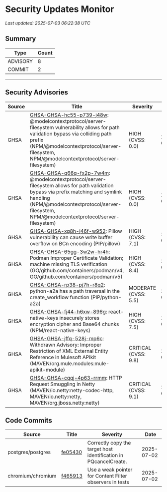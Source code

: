 # Security Updates Monitor

*Last updated: 2025-07-03 06:22:38 UTC*

## Summary
| Type | Count |
|------|-------|
| ADVISORY | 8 |
| COMMIT | 2 |

---

## Security Advisories

| Source | Title | Severity | Date |
|--------|-------|----------|------|
| GHSA | [GHSA-GHSA-hc55-p739-j48w](https://github.com/advisories/GHSA-hc55-p739-j48w): @modelcontextprotocol/server-filesystem vulnerability allows for path validation bypass via colliding path prefix (NPM/@modelcontextprotocol/server-filesystem, NPM/@modelcontextprotocol/server-filesystem) | HIGH (CVSS: 0.0) | 2025-07-01 |
| GHSA | [GHSA-GHSA-q66q-fx2p-7w4m](https://github.com/advisories/GHSA-q66q-fx2p-7w4m): @modelcontextprotocol/server-filesystem allows for path validation bypass via prefix matching and symlink handling (NPM/@modelcontextprotocol/server-filesystem, NPM/@modelcontextprotocol/server-filesystem) | HIGH (CVSS: 0.0) | 2025-07-01 |
| GHSA | [GHSA-GHSA-xg8h-j46f-w952](https://github.com/advisories/GHSA-xg8h-j46f-w952): Pillow vulnerability can cause write buffer overflow on BCn encoding (PIP/pillow) | HIGH (CVSS: 7.1) | 2025-07-01 |
| GHSA | [GHSA-GHSA-65gg-3w2w-hr4h](https://github.com/advisories/GHSA-65gg-3w2w-hr4h): Podman Improper Certificate Validation; machine missing TLS verification (GO/github.com/containers/podman/v4, GO/github.com/containers/podman/v5) | HIGH (CVSS: 8.4) | 2025-06-25 |
| GHSA | [GHSA-GHSA-rp38-pj7h-r8q2](https://github.com/advisories/GHSA-rp38-pj7h-r8q2): python-a2a has a path traversal in the create_workflow function (PIP/python-a2a) | MODERATE (CVSS: 5.5) | 2025-06-17 |
| GHSA | [GHSA-GHSA-fj44-h6xw-896g](https://github.com/advisories/GHSA-fj44-h6xw-896g): react-native-keys insecurely stores encryption cipher and Base64 chunks (NPM/react-native-keys) | HIGH (CVSS: 7.5) | 2025-06-09 |
| GHSA | [GHSA-GHSA-jffq-528j-mp6c](https://github.com/advisories/GHSA-jffq-528j-mp6c): Withdrawn Advisory: Improper Restriction of XML External Entity Reference in Mulesoft APIkit (MAVEN/org.mule.modules:mule-apikit-module) | CRITICAL (CVSS: 9.8) | 2022-05-24 |
| GHSA | [GHSA-GHSA-cqqj-4p63-rrmm](https://github.com/advisories/GHSA-cqqj-4p63-rrmm): HTTP Request Smuggling in Netty (MAVEN/io.netty:netty-codec-http, MAVEN/io.netty:netty, MAVEN/org.jboss.netty:netty) | CRITICAL (CVSS: 9.1) | 2020-02-21 |

## Code Commits

| Source | Title | Severity | Date |
|--------|-------|----------|------|
| postgres/postgres | [fe05430](https://github.com/postgres/postgres/commit/fe05430ace8e0b3c945cf581564458a5983a07b6) | Correctly copy the target host identification in PQcancelCreate. | 2025-07-02 |
| chromium/chromium | [f465913](https://github.com/chromium/chromium/commit/f465913b2fdd284b8598b0ec110833a6faa4e3d7) | Use a weak pointer for Content Filter observers in tests | 2025-07-02 |

